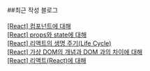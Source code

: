 ##최근 작성 블로그<br/><br/>
<a href=https://gapus.tistory.com/37>[React] 컴포넌트에 대해</a></br><a href=https://gapus.tistory.com/36>[React] props와 state에 대해</a></br><a href=https://gapus.tistory.com/35>[React] 리액트의 생명 주기(Life Cycle)</a></br><a href=https://gapus.tistory.com/34>[React] 가상 DOM의 개념과 DOM 과의 차이에 대해</a></br><a href=https://gapus.tistory.com/33>[React] 리액트(React)에 대해</a></br>